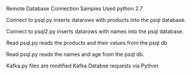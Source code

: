 Remote Database Connection Samples 
Used python 2.7

Connect to psql.py inserts datarows with products into the psql database.

Connect to psql2.py inserts datarows with names into the psql database.

Read psql.py reads the products and their values from the psql db

Read psql.py reads the names and age from the psql db.

Kafka.py files are modified Kafka Databse requests via Python
